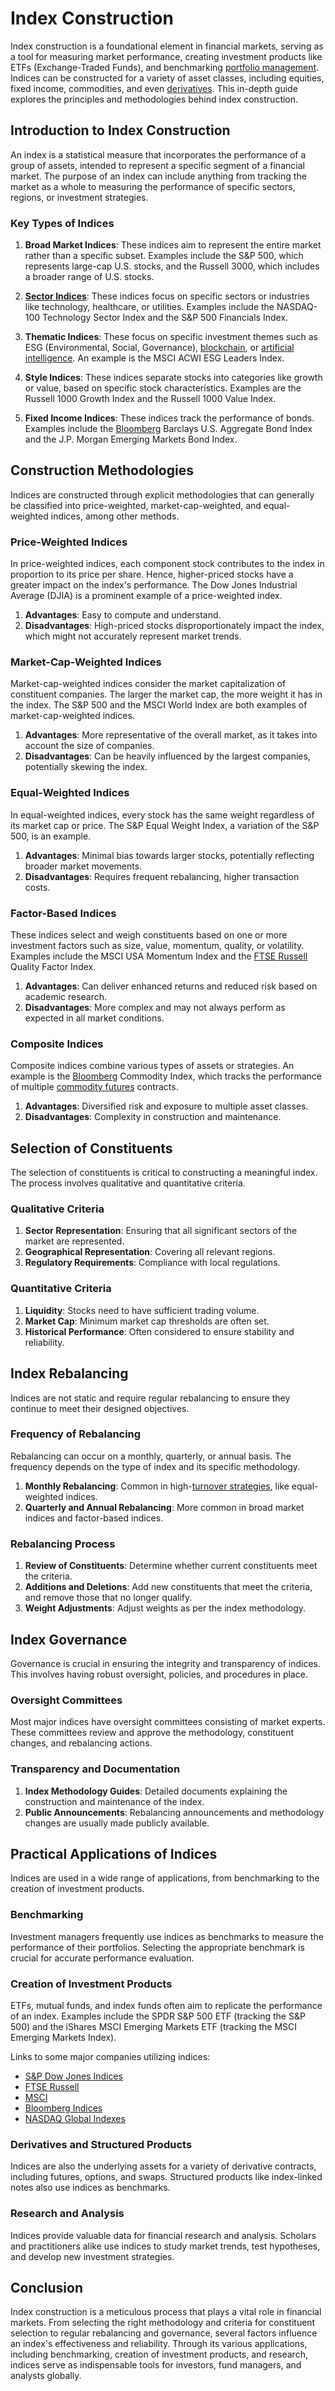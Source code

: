 # Index Construction

Index construction is a foundational element in financial markets, serving as a tool for measuring market performance, creating investment products like ETFs (Exchange-Traded Funds), and benchmarking [portfolio management](../p/portfolio_management.md). Indices can be constructed for a variety of asset classes, including equities, fixed income, commodities, and even [derivatives](../d/derivatives.md). This in-depth guide explores the principles and methodologies behind index construction.

## Introduction to Index Construction

An index is a statistical measure that incorporates the performance of a group of assets, intended to represent a specific segment of a financial market. The purpose of an index can include anything from tracking the market as a whole to measuring the performance of specific sectors, regions, or investment strategies.

### Key Types of Indices

1. **Broad Market Indices**: These indices aim to represent the entire market rather than a specific subset. Examples include the S&P 500, which represents large-cap U.S. stocks, and the Russell 3000, which includes a broader range of U.S. stocks.
   
2. **[Sector Indices](../s/sector_indices.md)**: These indices focus on specific sectors or industries like technology, healthcare, or utilities. Examples include the NASDAQ-100 Technology Sector Index and the S&P 500 Financials Index.
   
3. **Thematic Indices**: These focus on specific investment themes such as ESG (Environmental, Social, Governance), [blockchain](../b/blockchain_in_trading.md), or [artificial intelligence](../a/artificial_intelligence_in_trading.md). An example is the MSCI ACWI ESG Leaders Index.

4. **Style Indices**: These indices separate stocks into categories like growth or value, based on specific stock characteristics. Examples are the Russell 1000 Growth Index and the Russell 1000 Value Index.

5. **Fixed Income Indices**: These indices track the performance of bonds. Examples include the [Bloomberg](../b/bloomberg.md) Barclays U.S. Aggregate Bond Index and the J.P. Morgan Emerging Markets Bond Index.

## Construction Methodologies

Indices are constructed through explicit methodologies that can generally be classified into price-weighted, market-cap-weighted, and equal-weighted indices, among other methods.

### Price-Weighted Indices

In price-weighted indices, each component stock contributes to the index in proportion to its price per share. Hence, higher-priced stocks have a greater impact on the index's performance. The Dow Jones Industrial Average (DJIA) is a prominent example of a price-weighted index.

1. **Advantages**: Easy to compute and understand.
2. **Disadvantages**: High-priced stocks disproportionately impact the index, which might not accurately represent market trends.

### Market-Cap-Weighted Indices

Market-cap-weighted indices consider the market capitalization of constituent companies. The larger the market cap, the more weight it has in the index. The S&P 500 and the MSCI World Index are both examples of market-cap-weighted indices.

1. **Advantages**: More representative of the overall market, as it takes into account the size of companies.
2. **Disadvantages**: Can be heavily influenced by the largest companies, potentially skewing the index.

### Equal-Weighted Indices

In equal-weighted indices, every stock has the same weight regardless of its market cap or price. The S&P Equal Weight Index, a variation of the S&P 500, is an example.

1. **Advantages**: Minimal bias towards larger stocks, potentially reflecting broader market movements.
2. **Disadvantages**: Requires frequent rebalancing, higher transaction costs.

### Factor-Based Indices

These indices select and weigh constituents based on one or more investment factors such as size, value, momentum, quality, or volatility. Examples include the MSCI USA Momentum Index and the [FTSE Russell](../f/ftse_russell.md) Quality Factor Index.

1. **Advantages**: Can deliver enhanced returns and reduced risk based on academic research.
2. **Disadvantages**: More complex and may not always perform as expected in all market conditions.

### Composite Indices

Composite indices combine various types of assets or strategies. An example is the [Bloomberg](../b/bloomberg.md) Commodity Index, which tracks the performance of multiple [commodity futures](../c/commodity_futures.md) contracts.

1. **Advantages**: Diversified risk and exposure to multiple asset classes.
2. **Disadvantages**: Complexity in construction and maintenance.

## Selection of Constituents

The selection of constituents is critical to constructing a meaningful index. The process involves qualitative and quantitative criteria.

### Qualitative Criteria

1. **Sector Representation**: Ensuring that all significant sectors of the market are represented.
2. **Geographical Representation**: Covering all relevant regions.
3. **Regulatory Requirements**: Compliance with local regulations.

### Quantitative Criteria

1. **Liquidity**: Stocks need to have sufficient trading volume.
2. **Market Cap**: Minimum market cap thresholds are often set.
3. **Historical Performance**: Often considered to ensure stability and reliability.

## Index Rebalancing

Indices are not static and require regular rebalancing to ensure they continue to meet their designed objectives.

### Frequency of Rebalancing

Rebalancing can occur on a monthly, quarterly, or annual basis. The frequency depends on the type of index and its specific methodology.

1. **Monthly Rebalancing**: Common in high-[turnover strategies](../t/turnover_strategies.md), like equal-weighted indices.
2. **Quarterly and Annual Rebalancing**: More common in broad market indices and factor-based indices.

### Rebalancing Process

1. **Review of Constituents**: Determine whether current constituents meet the criteria.
2. **Additions and Deletions**: Add new constituents that meet the criteria, and remove those that no longer qualify.
3. **Weight Adjustments**: Adjust weights as per the index methodology.

## Index Governance

Governance is crucial in ensuring the integrity and transparency of indices. This involves having robust oversight, policies, and procedures in place.

### Oversight Committees

Most major indices have oversight committees consisting of market experts. These committees review and approve the methodology, constituent changes, and rebalancing actions.

### Transparency and Documentation

1. **Index Methodology Guides**: Detailed documents explaining the construction and maintenance of the index.
2. **Public Announcements**: Rebalancing announcements and methodology changes are usually made publicly available.

## Practical Applications of Indices

Indices are used in a wide range of applications, from benchmarking to the creation of investment products.

### Benchmarking

Investment managers frequently use indices as benchmarks to measure the performance of their portfolios. Selecting the appropriate benchmark is crucial for accurate performance evaluation.

### Creation of Investment Products

ETFs, mutual funds, and index funds often aim to replicate the performance of an index. Examples include the SPDR S&P 500 ETF (tracking the S&P 500) and the iShares MSCI Emerging Markets ETF (tracking the MSCI Emerging Markets Index).

Links to some major companies utilizing indices:
- [S&P Dow Jones Indices](https://www.spglobal.com/spdji/en/)
- [FTSE Russell](https://www.ftserussell.com/)
- [MSCI](https://www.msci.com/)
- [Bloomberg Indices](https://www.bloomberg.com/professional/product/indices/)
- [NASDAQ Global Indexes](https://indexes.nasdaqomx.com/)

### Derivatives and Structured Products

Indices are also the underlying assets for a variety of derivative contracts, including futures, options, and swaps. Structured products like index-linked notes also use indices as benchmarks.

### Research and Analysis

Indices provide valuable data for financial research and analysis. Scholars and practitioners alike use indices to study market trends, test hypotheses, and develop new investment strategies.

## Conclusion

Index construction is a meticulous process that plays a vital role in financial markets. From selecting the right methodology and criteria for constituent selection to regular rebalancing and governance, several factors influence an index's effectiveness and reliability. Through its various applications, including benchmarking, creation of investment products, and research, indices serve as indispensable tools for investors, fund managers, and analysts globally.